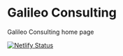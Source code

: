 # Galileo Consulting
Galileo Consulting home page

[![Netlify Status](https://api.netlify.com/api/v1/badges/5da909fa-948c-4b29-befd-b0e179b12e4d/deploy-status)](https://app.netlify.com/sites/practical-gates-bbf505/deploys)
